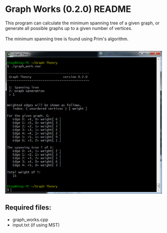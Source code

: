 # Graph Works (0.2.0) README #

This program can calculate the minimum spanning tree of a given graph, or
 generate all possible graphs up to a given number of vertices.  
<br />
The minimum spanning tree is found using Prim's algorithm.
<br />
<br />

<img src="https://raw.githubusercontent.com/Otays/Graph-Theory/master/pics/pic1.png" />

## Required files: ##
 - graph_works.cpp
 - input.txt (if using MST)
  

  
  
  
  
  
  






